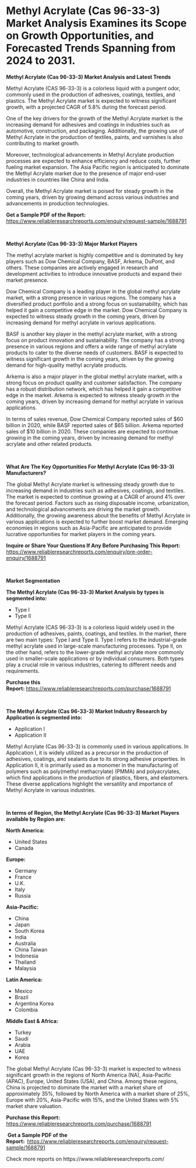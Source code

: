 <p><h1>Methyl Acrylate (Cas 96-33-3) Market Analysis Examines its Scope on Growth Opportunities, and Forecasted Trends Spanning from 2024 to 2031.</h1></p><p><strong>Methyl Acrylate (Cas 96-33-3) Market Analysis and Latest Trends</strong></p>
<p><p>Methyl Acrylate (CAS 96-33-3) is a colorless liquid with a pungent odor, commonly used in the production of adhesives, coatings, textiles, and plastics. The Methyl Acrylate market is expected to witness significant growth, with a projected CAGR of 5.8% during the forecast period. </p><p>One of the key drivers for the growth of the Methyl Acrylate market is the increasing demand for adhesives and coatings in industries such as automotive, construction, and packaging. Additionally, the growing use of Methyl Acrylate in the production of textiles, paints, and varnishes is also contributing to market growth.</p><p>Moreover, technological advancements in Methyl Acrylate production processes are expected to enhance efficiency and reduce costs, further fueling market expansion. The Asia Pacific region is anticipated to dominate the Methyl Acrylate market due to the presence of major end-user industries in countries like China and India.</p><p>Overall, the Methyl Acrylate market is poised for steady growth in the coming years, driven by growing demand across various industries and advancements in production technologies.</p></p>
<p><strong>Get a Sample PDF of the Report:&nbsp;</strong> <a href="https://www.reliableresearchreports.com/enquiry/request-sample/1688791">https://www.reliableresearchreports.com/enquiry/request-sample/1688791</a></p>
<p>&nbsp;</p>
<p><strong>Methyl Acrylate (Cas 96-33-3) Major Market Players</strong></p>
<p><p>The methyl acrylate market is highly competitive and is dominated by key players such as Dow Chemical Company, BASF, Arkema, DuPont, and others. These companies are actively engaged in research and development activities to introduce innovative products and expand their market presence.</p><p>Dow Chemical Company is a leading player in the global methyl acrylate market, with a strong presence in various regions. The company has a diversified product portfolio and a strong focus on sustainability, which has helped it gain a competitive edge in the market. Dow Chemical Company is expected to witness steady growth in the coming years, driven by increasing demand for methyl acrylate in various applications.</p><p>BASF is another key player in the methyl acrylate market, with a strong focus on product innovation and sustainability. The company has a strong presence in various regions and offers a wide range of methyl acrylate products to cater to the diverse needs of customers. BASF is expected to witness significant growth in the coming years, driven by the growing demand for high-quality methyl acrylate products.</p><p>Arkema is also a major player in the global methyl acrylate market, with a strong focus on product quality and customer satisfaction. The company has a robust distribution network, which has helped it gain a competitive edge in the market. Arkema is expected to witness steady growth in the coming years, driven by increasing demand for methyl acrylate in various applications.</p><p>In terms of sales revenue, Dow Chemical Company reported sales of $60 billion in 2020, while BASF reported sales of $65 billion. Arkema reported sales of $10 billion in 2020. These companies are expected to continue growing in the coming years, driven by increasing demand for methyl acrylate and other related products.</p></p>
<p>&nbsp;</p>
<p><strong>What Are The Key Opportunities For Methyl Acrylate (Cas 96-33-3) Manufacturers?</strong></p>
<p><p>The global Methyl Acrylate market is witnessing steady growth due to increasing demand in industries such as adhesives, coatings, and textiles. The market is expected to continue growing at a CAGR of around 4% over the forecast period. Factors such as rising disposable income, urbanization, and technological advancements are driving the market growth. Additionally, the growing awareness about the benefits of Methyl Acrylate in various applications is expected to further boost market demand. Emerging economies in regions such as Asia-Pacific are anticipated to provide lucrative opportunities for market players in the coming years.</p></p>
<p><strong>Inquire or Share Your Questions If Any Before Purchasing This Report:</strong> <a href="https://www.reliableresearchreports.com/enquiry/pre-order-enquiry/1688791">https://www.reliableresearchreports.com/enquiry/pre-order-enquiry/1688791</a></p>
<p>&nbsp;</p>
<p><strong>Market Segmentation</strong></p>
<p><strong>The Methyl Acrylate (Cas 96-33-3) Market Analysis by types is segmented into:</strong></p>
<p><ul><li>Type I</li><li>Type II</li></ul></p>
<p><p>Methyl Acrylate (CAS 96-33-3) is a colorless liquid widely used in the production of adhesives, paints, coatings, and textiles. In the market, there are two main types: Type I and Type II. Type I refers to the industrial-grade methyl acrylate used in large-scale manufacturing processes. Type II, on the other hand, refers to the lower-grade methyl acrylate more commonly used in smaller-scale applications or by individual consumers. Both types play a crucial role in various industries, catering to different needs and requirements.</p></p>
<p><strong>Purchase this Report:&nbsp;</strong><a href="https://www.reliableresearchreports.com/purchase/1688791">https://www.reliableresearchreports.com/purchase/1688791</a></p>
<p>&nbsp;</p>
<p><strong>The Methyl Acrylate (Cas 96-33-3) Market Industry Research by Application is segmented into:</strong></p>
<p><ul><li>Application I</li><li>Application II</li></ul></p>
<p><p>Methyl Acrylate (Cas 96-33-3) is commonly used in various applications. In Application I, it is widely utilized as a precursor in the production of adhesives, coatings, and sealants due to its strong adhesive properties. In Application II, it is primarily used as a monomer in the manufacturing of polymers such as poly(methyl methacrylate) (PMMA) and polyacrylates, which find applications in the production of plastics, fibers, and elastomers. These diverse applications highlight the versatility and importance of Methyl Acrylate in various industries.</p></p>
<p>&nbsp;</p>
<p><strong>In terms of Region, the Methyl Acrylate (Cas 96-33-3) Market Players available by Region are:</strong></p>
<p>
    <p> <strong> North America: </strong>
        <ul>
            <li>United States</li>
            <li>Canada</li>
        </ul>
        </p> 
    <p> <strong> Europe: </strong>
        <ul>
            <li>Germany</li>
            <li>France</li>
            <li>U.K.</li>
            <li>Italy</li>
            <li>Russia</li>
        </ul>
        </p> 
    <p> <strong> Asia-Pacific: </strong>
        <ul>
            <li>China</li>
            <li>Japan</li>
            <li>South Korea</li>
            <li>India</li>
            <li>Australia</li>
            <li>China Taiwan</li>
            <li>Indonesia</li>
            <li>Thailand</li>
            <li>Malaysia</li>
        </ul>
        </p> 
    <p> <strong> Latin America: </strong>
        <ul>
            <li>Mexico</li>
            <li>Brazil</li>
            <li>Argentina Korea</li>
            <li>Colombia</li>
        </ul>
        </p> 
    <p> <strong> Middle East & Africa: </strong>
        <ul>
            <li>Turkey</li>
            <li>Saudi</li>
            <li>Arabia</li>
            <li>UAE</li>
            <li>Korea</li>
        </ul>
    </p>
    </p>
<p><p>The global Methyl Acrylate (Cas 96-33-3) market is expected to witness significant growth in the regions of North America (NA), Asia-Pacific (APAC), Europe, United States (USA), and China. Among these regions, China is projected to dominate the market with a market share of approximately 35%, followed by North America with a market share of 25%, Europe with 20%, Asia-Pacific with 15%, and the United States with 5% market share valuation.</p></p>
<p><strong>Purchase this Report: </strong><a href="https://www.reliableresearchreports.com/purchase/1688791">https://www.reliableresearchreports.com/purchase/1688791</a></p>
<p>&nbsp;<strong>Get a Sample PDF of the Report:&nbsp;&nbsp;</strong><a href="https://www.reliableresearchreports.com/enquiry/request-sample/1688791">https://www.reliableresearchreports.com/enquiry/request-sample/1688791</a></p>
<p><strong></strong></p>
<p>Check more reports on https://www.reliableresearchreports.com/</p>